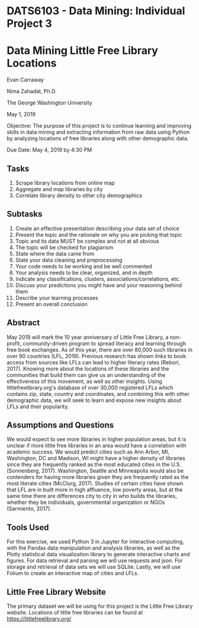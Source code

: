 # DATS6103 - Data Mining: Individual Project 3
# Data Mining Little Free Library Locations

Evan Carraway

Nima Zahadat, Ph.D.

The George Washington University

May 1, 2019

Objective: The purpose of this project is to continue learning and improving skills in data mining and extracting information from raw data using Python by analyzing locations of free libraries along with other demographic data.

Due Date: May 4, 2019 by 4:30 PM

## Tasks
1. Scrape library locations from online map
2. Aggregate and map libraries by city
3. Correlate library density to other city demographics 

## Subtasks
1. Create an effective presentation describing your data set of choice
2. Present the topic and the rationale on why you are picking that topic
3. Topic and its data MUST be complex and not at all obvious
4. The topic will be checked for plagiarism
5. State where the data came from
6. State your data cleaning and preprocessing
7. Your code needs to be working and be well commented
8. Your analysis needs to be clear, organized, and in depth
9. Indicate any classifications, clusters, associations/correlations, etc.
10. Discuss your predictions you might have and your reasoning behind them
11. Describe your learning processes
12. Present an overall conclusion

## Abstract

May 2019 will mark the 10 year anniversary of Little Free Library, a non-profit, community-driven program to spread literacy and learning through free book exchanges. As of this year, there are over 80,000 such libraries in over 90 countries (LFL, 2019). Previous research has shown links to book access from sources like LFLs can lead to higher literacy rates (Rebori, 2017). Knowing more about the locations of these libraries and the communities that build them can give us an understanding of the effectiveness of this movement, as well as other insights. Using littlefreelibrary.org's database of over 30,000 registered LFLs which contains zip, state, country and coordinates, and combining this with other demographic data, we will seek to learn and expose new insights about LFLs and their popularity.

## Assumptions and Questions

We would expect to see more libraries in higher population areas, but it is unclear if more little free libraries in an area would have a correlation with academic success. We would predict cities such as Ann Arbor, MI, Washington, DC and Madison, WI might have a higher density of libraries since they are frequently ranked as the most educated cities in the U.S. (Sonnenberg, 2017). Washington, Seattle and Minneapolis would also be contenders for having more libraries given they are frequently rated as the most literate cities (McClurg, 2017). Studies of certain cities have shown that LFL are in built more in high affluence, low poverty areas, but at the same time there are differences city to city in who builds the libraries, whether they be individuals, governmental organization or NGOs (Sarmiento, 2017). 

## Tools Used

For this exercise, we used Python 3 in Jupyter for interactive computing, with the Pandas data manipulation and analysis libraries, as well as the Plotly statistical data visualization library to generate interactive charts and figures. For data retrieval and parsing we will use requests and json. For storage and retrieval of data sets we will use SQLite. Lastly, we will use Folium to create an interactive map of cities and LFLs.

## Little Free Library Website

The primary dataset we will be using for this project is the Little Free Library website. Locations of little free libraries can be found at https://littlefreelibrary.org/
